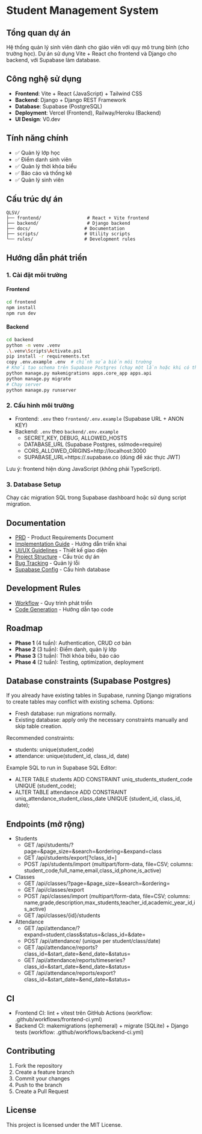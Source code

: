 # Student Management System

## Tổng quan dự án

Hệ thống quản lý sinh viên dành cho giáo viên với quy mô trung bình (cho trường học). Dự án sử dụng Vite + React cho frontend và Django cho backend, với Supabase làm database.

## Công nghệ sử dụng

- **Frontend**: Vite + React (JavaScript) + Tailwind CSS
- **Backend**: Django + Django REST Framework
- **Database**: Supabase (PostgreSQL)
- **Deployment**: Vercel (Frontend), Railway/Heroku (Backend)
- **UI Design**: V0.dev

## Tính năng chính

- ✅ Quản lý lớp học
- ✅ Điểm danh sinh viên
- ✅ Quản lý thời khóa biểu
- ✅ Báo cáo và thống kê
- ✅ Quản lý sinh viên

## Cấu trúc dự án

```
QLSV/
├── frontend/                 # React + Vite frontend
├── backend/                  # Django backend
├── docs/                    # Documentation
├── scripts/                 # Utility scripts
└── rules/                   # Development rules
```

## Hướng dẫn phát triển

### 1. Cài đặt môi trường

#### Frontend

```bash
cd frontend
npm install
npm run dev
```

#### Backend

```bash
cd backend
python -m venv .venv
.\.venv\Scripts\Activate.ps1
pip install -r requirements.txt
copy .env.example .env  # chỉnh sửa biến môi trường
# Khởi tạo schema trên Supabase Postgres (chạy một lần hoặc khi có thay đổi model)
python manage.py makemigrations apps.core_app apps.api
python manage.py migrate
# Chạy server
python manage.py runserver
```

### 2. Cấu hình môi trường

- Frontend: `.env` theo `frontend/.env.example` (Supabase URL + ANON KEY)
- Backend: `.env` theo `backend/.env.example`
  - SECRET_KEY, DEBUG, ALLOWED_HOSTS
  - DATABASE_URL (Supabase Postgres, sslmode=require)
  - CORS_ALLOWED_ORIGINS=http://localhost:3000
  - SUPABASE_URL=https://<project>.supabase.co (dùng để xác thực JWT)

Lưu ý: frontend hiện dùng JavaScript (không phải TypeScript).

### 3. Database Setup

Chạy các migration SQL trong Supabase dashboard hoặc sử dụng script migration.

## Documentation

- [PRD](DOCS/PRD.md) - Product Requirements Document
- [Implementation Guide](DOCS/implementation.md) - Hướng dẫn triển khai
- [UI/UX Guidelines](DOCS/UI_UX.md) - Thiết kế giao diện
- [Project Structure](DOCS/project_structure.md) - Cấu trúc dự án
- [Bug Tracking](DOCS/bug_tracking.md) - Quản lý lỗi
- [Supabase Config](DOCS/supabase_config.md) - Cấu hình database

## Development Rules

- [Workflow](rules/workflow.md) - Quy trình phát triển
- [Code Generation](rules/generate.md) - Hướng dẫn tạo code

## Roadmap

- **Phase 1** (4 tuần): Authentication, CRUD cơ bản
- **Phase 2** (3 tuần): Điểm danh, quản lý lớp
- **Phase 3** (3 tuần): Thời khóa biểu, báo cáo
- **Phase 4** (2 tuần): Testing, optimization, deployment

## Database constraints (Supabase Postgres)

If you already have existing tables in Supabase, running Django migrations to create tables may conflict with existing schema. Options:
- Fresh database: run migrations normally.
- Existing database: apply only the necessary constraints manually and skip table creation.

Recommended constraints:
- students: unique(student_code)
- attendance: unique(student_id, class_id, date)

Example SQL to run in Supabase SQL Editor:
- ALTER TABLE students ADD CONSTRAINT uniq_students_student_code UNIQUE (student_code);
- ALTER TABLE attendance ADD CONSTRAINT uniq_attendance_student_class_date UNIQUE (student_id, class_id, date);

## Endpoints (mở rộng)

- Students
  - GET /api/students/?page=&page_size=&search=&ordering=&expand=class
  - GET /api/students/export[?class_id=]
  - POST /api/students/import (multipart/form-data, file=CSV; columns: student_code,full_name,email,class_id,phone,is_active)
- Classes
  - GET /api/classes/?page=&page_size=&search=&ordering=
  - GET /api/classes/export
  - POST /api/classes/import (multipart/form-data, file=CSV; columns: name,grade,description,max_students,teacher_id,academic_year_id,is_active)
  - GET /api/classes/{id}/students
- Attendance
  - GET /api/attendance/?expand=student,class&status=&class_id=&date=
  - POST /api/attendance/ (unique per student/class/date)
  - GET /api/attendance/reports?class_id=&start_date=&end_date=&status=
  - GET /api/attendance/reports/timeseries?class_id=&start_date=&end_date=&status=
  - GET /api/attendance/reports/export?class_id=&start_date=&end_date=&status=

## CI

- Frontend CI: lint + vitest trên GitHub Actions (workflow: .github/workflows/frontend-ci.yml)
- Backend CI: makemigrations (ephemeral) + migrate (SQLite) + Django tests (workflow: .github/workflows/backend-ci.yml)

## Contributing

1. Fork the repository
2. Create a feature branch
3. Commit your changes
4. Push to the branch
5. Create a Pull Request

## License

This project is licensed under the MIT License.
